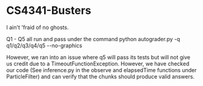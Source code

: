 # CS4341-Busters
I ain't 'fraid of no ghosts.

Q1 - Q5 all run and pass under the command
python autograder.py -q q1/q2/q3/q4/q5 --no-graphics

However, we ran into an issue where q5 will pass its tests but will not give us credit 
due to a TimeoutFunctionException. However, we have checked our code (See inference.py in the observe 
and elapsedTime functions under ParticleFilter) and can verify that the chunks should 
produce valid answers.